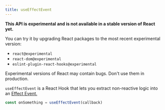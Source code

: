 ```yaml
---
title: useEffectEvent
---
```


<Wip>

**This API is experimental and is not available in a stable version of React yet.**

You can try it by upgrading React packages to the most recent experimental version:

- `react@experimental`
- `react-dom@experimental`
- `eslint-plugin-react-hooks@experimental`

Experimental versions of React may contain bugs. Don't use them in production.

</Wip>


<Intro>

`useEffectEvent` is a React Hook that lets you extract non-reactive logic into an [Effect Event.](/learn/separating-events-from-effects#declaring-an-effect-event)

```js
const onSomething = useEffectEvent(callback)
```

</Intro>

<InlineToc />
